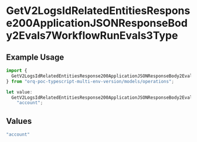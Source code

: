 # GetV2LogsIdRelatedEntitiesResponse200ApplicationJSONResponseBody2Evals7WorkflowRunEvals3Type

## Example Usage

```typescript
import {
  GetV2LogsIdRelatedEntitiesResponse200ApplicationJSONResponseBody2Evals7WorkflowRunEvals3Type,
} from "orq-poc-typescript-multi-env-version/models/operations";

let value:
  GetV2LogsIdRelatedEntitiesResponse200ApplicationJSONResponseBody2Evals7WorkflowRunEvals3Type =
    "account";
```

## Values

```typescript
"account"
```